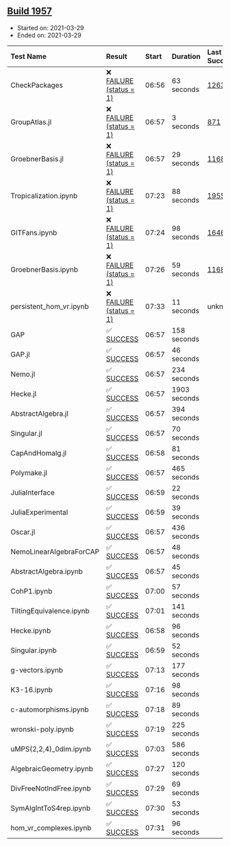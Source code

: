 ## [Build 1957](https://oscarci.mathematik.uni-kl.de/job/oscar-stable/1957/)

* Started on: 2021-03-29
* Ended on: 2021-03-29

| Test Name    | Result | Start | Duration | Last Success | First Failure |
|:-------------|:-------|:------|:---------|:-------------|:--------------|
| CheckPackages | ❌ [FAILURE (status = 1)](https://oscarci.mathematik.uni-kl.de/job/oscar-stable/1957/artifact/logs/build-1957/CheckPackages.log) | 06:56 | 63 seconds | [1263](https://oscarci.mathematik.uni-kl.de/job/oscar-stable/1263/) | [1264](https://oscarci.mathematik.uni-kl.de/job/oscar-stable/1264/) |
| GroupAtlas.jl | ❌ [FAILURE (status = 1)](https://oscarci.mathematik.uni-kl.de/job/oscar-stable/1957/artifact/logs/build-1957/GroupAtlas.jl.log) | 06:57 | 3 seconds | [871](https://oscarci.mathematik.uni-kl.de/job/oscar-stable/871/) | [872](https://oscarci.mathematik.uni-kl.de/job/oscar-stable/872/) |
| GroebnerBasis.jl | ❌ [FAILURE (status = 1)](https://oscarci.mathematik.uni-kl.de/job/oscar-stable/1957/artifact/logs/build-1957/GroebnerBasis.jl.log) | 06:57 | 29 seconds | [1168](https://oscarci.mathematik.uni-kl.de/job/oscar-stable/1168/) | [1169](https://oscarci.mathematik.uni-kl.de/job/oscar-stable/1169/) |
| Tropicalization.ipynb | ❌ [FAILURE (status = 1)](https://oscarci.mathematik.uni-kl.de/job/oscar-stable/1957/artifact/logs/build-1957/Tropicalization.ipynb.log) | 07:23 | 88 seconds | [1955](https://oscarci.mathematik.uni-kl.de/job/oscar-stable/1955/) | [1956](https://oscarci.mathematik.uni-kl.de/job/oscar-stable/1956/) |
| GITFans.ipynb | ❌ [FAILURE (status = 1)](https://oscarci.mathematik.uni-kl.de/job/oscar-stable/1957/artifact/logs/build-1957/GITFans.ipynb.log) | 07:24 | 98 seconds | [1646](https://oscarci.mathematik.uni-kl.de/job/oscar-stable/1646/) | [1647](https://oscarci.mathematik.uni-kl.de/job/oscar-stable/1647/) |
| GroebnerBasis.ipynb | ❌ [FAILURE (status = 1)](https://oscarci.mathematik.uni-kl.de/job/oscar-stable/1957/artifact/logs/build-1957/GroebnerBasis.ipynb.log) | 07:26 | 59 seconds | [1168](https://oscarci.mathematik.uni-kl.de/job/oscar-stable/1168/) | [1169](https://oscarci.mathematik.uni-kl.de/job/oscar-stable/1169/) |
| persistent_hom_vr.ipynb | ❌ [FAILURE (status = 1)](https://oscarci.mathematik.uni-kl.de/job/oscar-stable/1957/artifact/logs/build-1957/persistent_hom_vr.ipynb.log) | 07:33 | 11 seconds | unknown | unknown |
| GAP | ✅ [SUCCESS](https://oscarci.mathematik.uni-kl.de/job/oscar-stable/1957/artifact/logs/build-1957/GAP.log) | 06:57 | 158 seconds |  |  |
| GAP.jl | ✅ [SUCCESS](https://oscarci.mathematik.uni-kl.de/job/oscar-stable/1957/artifact/logs/build-1957/GAP.jl.log) | 06:57 | 46 seconds |  |  |
| Nemo.jl | ✅ [SUCCESS](https://oscarci.mathematik.uni-kl.de/job/oscar-stable/1957/artifact/logs/build-1957/Nemo.jl.log) | 06:57 | 234 seconds |  |  |
| Hecke.jl | ✅ [SUCCESS](https://oscarci.mathematik.uni-kl.de/job/oscar-stable/1957/artifact/logs/build-1957/Hecke.jl.log) | 06:57 | 1903 seconds |  |  |
| AbstractAlgebra.jl | ✅ [SUCCESS](https://oscarci.mathematik.uni-kl.de/job/oscar-stable/1957/artifact/logs/build-1957/AbstractAlgebra.jl.log) | 06:57 | 394 seconds |  |  |
| Singular.jl | ✅ [SUCCESS](https://oscarci.mathematik.uni-kl.de/job/oscar-stable/1957/artifact/logs/build-1957/Singular.jl.log) | 06:57 | 70 seconds |  |  |
| CapAndHomalg.jl | ✅ [SUCCESS](https://oscarci.mathematik.uni-kl.de/job/oscar-stable/1957/artifact/logs/build-1957/CapAndHomalg.jl.log) | 06:58 | 81 seconds |  |  |
| Polymake.jl | ✅ [SUCCESS](https://oscarci.mathematik.uni-kl.de/job/oscar-stable/1957/artifact/logs/build-1957/Polymake.jl.log) | 06:57 | 465 seconds |  |  |
| JuliaInterface | ✅ [SUCCESS](https://oscarci.mathematik.uni-kl.de/job/oscar-stable/1957/artifact/logs/build-1957/JuliaInterface.log) | 06:59 | 22 seconds |  |  |
| JuliaExperimental | ✅ [SUCCESS](https://oscarci.mathematik.uni-kl.de/job/oscar-stable/1957/artifact/logs/build-1957/JuliaExperimental.log) | 06:59 | 39 seconds |  |  |
| Oscar.jl | ✅ [SUCCESS](https://oscarci.mathematik.uni-kl.de/job/oscar-stable/1957/artifact/logs/build-1957/Oscar.jl.log) | 06:57 | 436 seconds |  |  |
| NemoLinearAlgebraForCAP | ✅ [SUCCESS](https://oscarci.mathematik.uni-kl.de/job/oscar-stable/1957/artifact/logs/build-1957/NemoLinearAlgebraForCAP.log) | 06:57 | 48 seconds |  |  |
| AbstractAlgebra.ipynb | ✅ [SUCCESS](https://oscarci.mathematik.uni-kl.de/job/oscar-stable/1957/artifact/logs/build-1957/AbstractAlgebra.ipynb.log) | 06:57 | 45 seconds |  |  |
| CohP1.ipynb | ✅ [SUCCESS](https://oscarci.mathematik.uni-kl.de/job/oscar-stable/1957/artifact/logs/build-1957/CohP1.ipynb.log) | 07:00 | 57 seconds |  |  |
| TiltingEquivalence.ipynb | ✅ [SUCCESS](https://oscarci.mathematik.uni-kl.de/job/oscar-stable/1957/artifact/logs/build-1957/TiltingEquivalence.ipynb.log) | 07:01 | 141 seconds |  |  |
| Hecke.ipynb | ✅ [SUCCESS](https://oscarci.mathematik.uni-kl.de/job/oscar-stable/1957/artifact/logs/build-1957/Hecke.ipynb.log) | 06:58 | 96 seconds |  |  |
| Singular.ipynb | ✅ [SUCCESS](https://oscarci.mathematik.uni-kl.de/job/oscar-stable/1957/artifact/logs/build-1957/Singular.ipynb.log) | 06:59 | 52 seconds |  |  |
| g-vectors.ipynb | ✅ [SUCCESS](https://oscarci.mathematik.uni-kl.de/job/oscar-stable/1957/artifact/logs/build-1957/g-vectors.ipynb.log) | 07:13 | 177 seconds |  |  |
| K3-16.ipynb | ✅ [SUCCESS](https://oscarci.mathematik.uni-kl.de/job/oscar-stable/1957/artifact/logs/build-1957/K3-16.ipynb.log) | 07:16 | 98 seconds |  |  |
| c-automorphisms.ipynb | ✅ [SUCCESS](https://oscarci.mathematik.uni-kl.de/job/oscar-stable/1957/artifact/logs/build-1957/c-automorphisms.ipynb.log) | 07:18 | 89 seconds |  |  |
| wronski-poly.ipynb | ✅ [SUCCESS](https://oscarci.mathematik.uni-kl.de/job/oscar-stable/1957/artifact/logs/build-1957/wronski-poly.ipynb.log) | 07:19 | 225 seconds |  |  |
| uMPS(2,2,4)_0dim.ipynb | ✅ [SUCCESS](https://oscarci.mathematik.uni-kl.de/job/oscar-stable/1957/artifact/logs/build-1957/uMPS-2-2-4-_0dim.ipynb.log) | 07:03 | 586 seconds |  |  |
| AlgebraicGeometry.ipynb | ✅ [SUCCESS](https://oscarci.mathematik.uni-kl.de/job/oscar-stable/1957/artifact/logs/build-1957/AlgebraicGeometry.ipynb.log) | 07:27 | 120 seconds |  |  |
| DivFreeNotIndFree.ipynb | ✅ [SUCCESS](https://oscarci.mathematik.uni-kl.de/job/oscar-stable/1957/artifact/logs/build-1957/DivFreeNotIndFree.ipynb.log) | 07:29 | 69 seconds |  |  |
| SymAlgIntToS4rep.ipynb | ✅ [SUCCESS](https://oscarci.mathematik.uni-kl.de/job/oscar-stable/1957/artifact/logs/build-1957/SymAlgIntToS4rep.ipynb.log) | 07:30 | 53 seconds |  |  |
| hom_vr_complexes.ipynb | ✅ [SUCCESS](https://oscarci.mathematik.uni-kl.de/job/oscar-stable/1957/artifact/logs/build-1957/hom_vr_complexes.ipynb.log) | 07:31 | 96 seconds |  |  |
